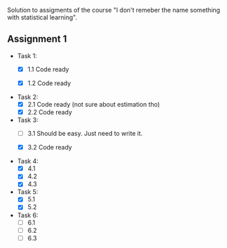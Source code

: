 Solution to assigments of the course "I don't remeber the name something with statistical learning".




## Assignment 1
- Task 1:
  - [x] 1.1 Code ready
  - [x] 1.2 Code ready


- Task 2:
  - [x] 2.1 Code ready (not sure about estimation tho)
  - [x] 2.2 Code ready

- Task 3:
    - [ ] 3.1
        Should be easy. Just need to write it.

    - [x] 3.2 Code ready


- Task 4:
  - [x] 4.1
  - [x] 4.2
  - [x] 4.3

- Task 5:
  - [x] 5.1
  - [x] 5.2

- Task 6:
  - [ ] 6.1
  - [ ] 6.2
  - [ ] 6.3